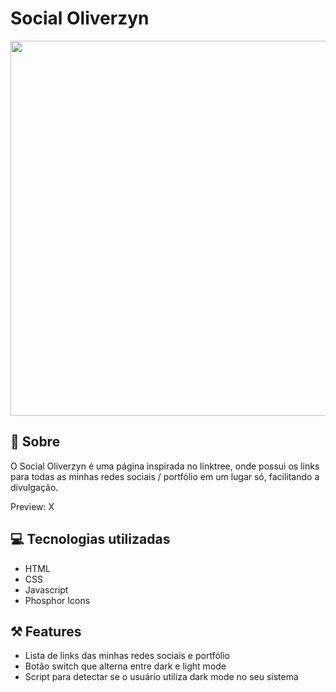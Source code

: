 # Social Oliverzyn

<img src="https://github.com/oliver-zyn/social-oliverzyn/assets/89222905/f01edbd0-839a-4ddd-9786-9c59565e1712" width="600" />

## 📖 Sobre

O Social Oliverzyn é uma página inspirada no linktree, onde possui os links para todas as minhas redes sociais / portfólio em um lugar só, facilitando a divulgação.

Preview: X

## 💻 Tecnologias utilizadas

- HTML
- CSS
- Javascript
- Phosphor Icons

## ⚒️ Features

- Lista de links das minhas redes sociais e portfólio
- Botão switch que alterna entre dark e light mode
- Script para detectar se o usuário utiliza dark mode no seu sistema
